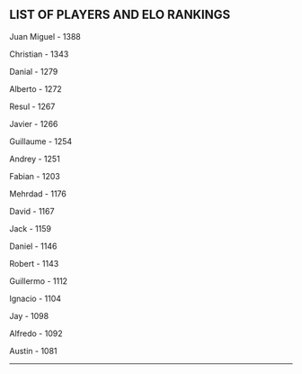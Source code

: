 ## LIST OF PLAYERS AND ELO RANKINGS


Juan Miguel - 1388


Christian - 1343


Danial - 1279


Alberto - 1272


Resul - 1267


Javier - 1266


Guillaume - 1254


Andrey - 1251


Fabian - 1203


Mehrdad - 1176


David - 1167


Jack - 1159


Daniel - 1146


Robert - 1143


Guillermo - 1112


Ignacio - 1104


Jay - 1098


Alfredo - 1092


Austin - 1081



--------------------------------------------------------------
